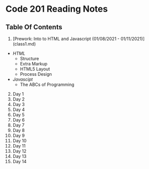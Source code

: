 # Code 201 Reading Notes

## Table Of Contents

1. [Prework: Into to HTML and Javascript (01/08/2021 - 01/11/2021)] (class1.md)

- _HTML_
  - Structure
  - Extra Markup
  - HTML5 Layout
  - Process Design
- _Javascipt_
  - The ABCs of Programming

2. Day 1
3. Day 2
4. Day 3
5. Day 4
6. Day 5
7. Day 6
8. Day 7
9. Day 8
10. Day 9
11. Day 10
12. Day 11
13. Day 12
14. Day 13
15. Day 14
